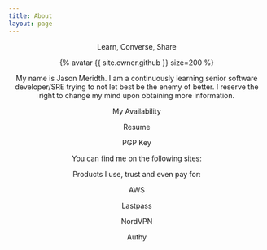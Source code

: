 ```yaml
---
title: About
layout: page
---
```


<center>
  <p class="message">
    Learn, Converse, Share
  </p>

  <p>{% avatar {{ site.owner.github }} size=200 %}</p>

  <p>My name is Jason Meridth. I am a continuously learning senior software developer/SRE trying to not let best be the enemy of better.  I reserve the right to change my mind upon obtaining more information.</p>

  <p><a href="https://calendly.com/jmeridth"><i class="fa fa-calendar fa-2x"></i></a></p>
  <p>My Availability</p>

  <p><a href="http://tinyurl.com/meridthresume"><i class="fa fa-file fa-2x"></i></a></p>
  <p>Resume</p>

  <p><a href="https://keybase.io/jmeridth/key.asc"><i class="fa fa-key fa-2x"></i></a></p>
  <p>PGP Key</p>

  <p>You can find me on the following sites:</p>

  <p class="social-icons">
    <a href="https://twitter.com/jmeridth"><i class="fa fa-twitter fa-2x"></i></a>
    <a href="https://github.com/jmeridth"><i class="fa fa-github fa-2x"></i></a>
    <a href="https://bitbucket.org/jmeridth"><i class="fa fa-bitbucket fa-2x"></i></a>
    <a href="https://www.linkedin.com/in/jmeridth"><i class="fa fa-linkedin fa-2x"></i></a>
    <a href="https://plus.google.com/+JasonMeridth"><i class="fa fa-google-plus-square fa-2x"></i></a>
    <a href="http://stackoverflow.com/users/963931/jmeridth"><i class="fa fa-stack-overflow fa-2x"></i></a>
    <a href="http://www.slideshare.net/jmeridth"><i class="fa fa-slideshare fa-2x"></i></a>
    <a href="https://speakerdeck.com/jmeridth"><i class="fa fa-microphone fa-2x"></i></a>
    <a href="https://instagram.com/jdmeridth/"><i class="fa fa-instagram fa-2x"></i></a>
    <a href="https://www.youtube.com/user/jmeridth"><i class="fa fa-youtube fa-2x"></i></a>
  </p>

  <p>Products I use, trust and even pay for:</p>

  <p><a href="https://aws.amazon.com"><i class="fa fa-server fa-2x"></i></a></p>
  <p>AWS</p>
  <p><a href="https://lastpass.com"><i class="fa fa-lock fa-2x"></i></a></p>
  <p>Lastpass</p>
  <p><a href="https://www.nordvpn.com"><i class="fa fa-shield fa-2x"></i></a></p>
  <p>NordVPN</p>
  <p><a href="https://authy.com"><i class="fa fa-mobile fa-2x"></i></a></p>
  <p>Authy</p>
</center>
